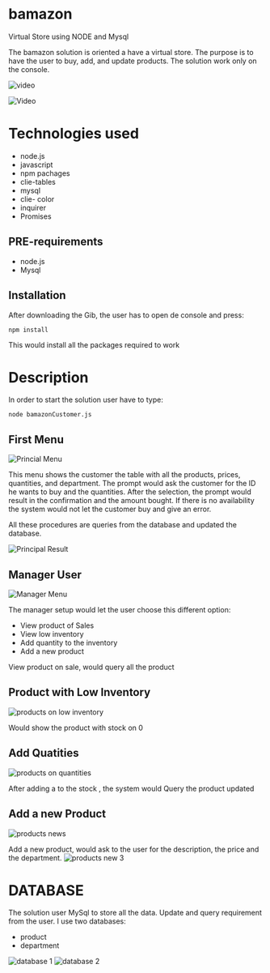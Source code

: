 # bamazon
Virtual Store using NODE and Mysql

The bamazon solution is oriented a have a virtual store. The purpose is to have the user to buy, add, and update products.
The solution work only on the console.

![video](./images/Bamazon.gif)

![Video](https://www.youtube.com/watch?v=5WY74am_pgE)
# Technologies used

* node.js
* javascript
* npm pachages 
* clie-tables
* mysql
* clie- color
* inquirer
* Promises

## PRE-requirements

* node.js
* Mysql


## Installation

After downloading the Gib, the user has to open de console and press:

`npm install`

This would install all the packages required to work

# Description

In order to start the solution user have to type:

`node bamazonCustomer.js`

## First Menu

![Princial Menu](./images/1.png)

This menu shows the customer the table with all the products, prices, quantities,  and department.
The prompt would ask the customer for the ID he wants to buy and the quantities.
After the selection, the prompt would result in the confirmation and the amount bought. If there is no availability the system would not let the customer buy and give an error.

All these procedures are queries from the database and updated the database.

![Principal Result](./images/2.png)

## Manager User

![Manager Menu](./images/3.png)

The manager setup would let the user choose this different option:
* View product of Sales
* View low inventory
* Add quantity to the inventory
* Add a new product 

View product on sale, would query all the product 

## Product with Low Inventory 
![products on low inventory](./images/4.png)

Would show the product with stock on 0

## Add Quatities

![products on quantities](./images/5.png)

After adding a to the stock , the system would Query the product updated

## Add a new Product

![products news](./images/6.png)

Add a new product, would ask to the user for the description, the price and the department.
![products new 3](./images/7.png)

# DATABASE

The solution user MySql to store all the data. Update and query requirement from the user.
I use two databases:
* product
* department

![database 1](./images/9.png)
![database 2](./images/10.png)




